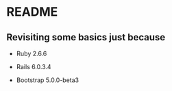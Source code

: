 # README

## Revisiting some basics just because

* Ruby 2.6.6

* Rails 6.0.3.4

* Bootstrap 5.0.0-beta3